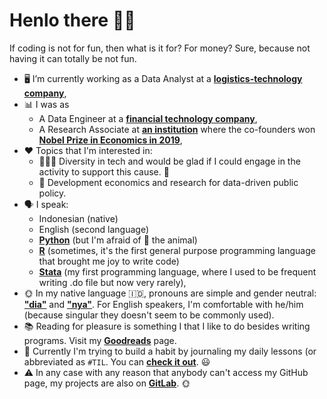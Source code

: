 # Henlo there 👋🏽

If coding is not for fun, then what is it for? For money? Sure, because not having it can totally be not fun.

- 🖥 I’m currently working as a Data Analyst at a [<strong>logistics-technology company</strong>](https://logisly.com/),
- 📊 I was as
  - A Data Engineer at a [<strong>financial technology company</strong>](https://www.ovo.id/),
  - A Research Associate at [<strong>an institution</strong>](https://www.povertyactionlab.org/) where the co-founders won [<strong>Nobel Prize in Economics in 2019</strong>](https://www.nobelprize.org/prizes/economic-sciences/2019/press-release/),
- ♥ Topics that I'm interested in:
  - 👩🏽‍💻 Diversity in tech and would be glad if I could engage in the activity to support this cause. 🌈
  - 📢 Development economics and research for data-driven public policy.
- 🗣 I speak:
  - Indonesian (native)
  - English (second language)
  - [<strong>Python</strong>](https://www.python.org/) (but I'm afraid of 🐍 the animal)
  - [<strong>R</strong>](https://cran.r-project.org/) (sometimes, it's the first general purpose programming language that brought me joy to write code)
  - [<strong>Stata</strong>](https://www.stata.com/) (my first programming language, where I used to be frequent writing .do file but now very rarely),
- 🌞 In my native language :indonesia:, pronouns are simple and gender neutral: [<strong>"dia"</strong>](https://www.kbbi.web.id/dia) and [<strong>"nya"</strong>](https://www.kbbi.web.id/-ni%20nya). For English speakers, I'm comfortable with he/him (because singular they doesn't seem to be commonly used).
- 📚 Reading for pleasure is something I that I like to do besides writing programs. Visit my [<strong>Goodreads</strong>](https://www.goodreads.com/user/show/31603929-lukman-edwindra) page.
- 🎼 Currently I'm trying to build a habit by journaling my daily lessons (or abbreviated as `#TIL`. You can [<strong>check it out</strong>](https://github.com/ledwindra/today-i-learned). 😃
- ⚠ In any case with any reason that anybody can't access my GitHub page, my projects are also on [<strong>GitLab</strong>](https://gitlab.com/ledwindra/). 🌞
<!--
**ledwindra/ledwindra** is a ✨ _special_ ✨ repository because its `README.md` (this file) appears on your GitHub profile.
